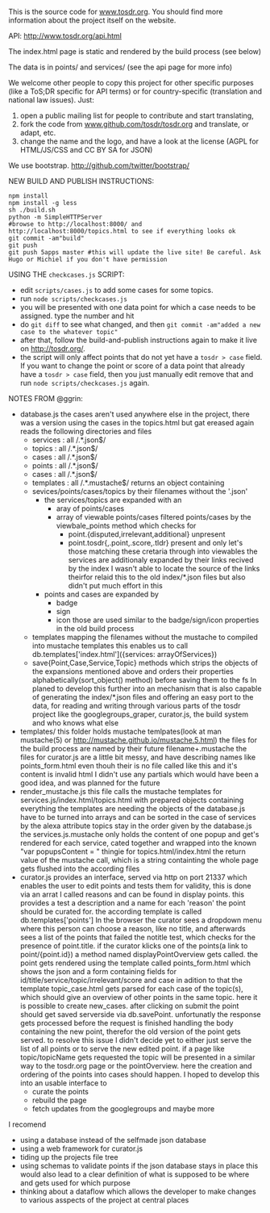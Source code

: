 This is the source code for www.tosdr.org. You should
find more information about the project itself on the website.

API: http://www.tosdr.org/api.html 

The index.html page is static and rendered by the build process (see below)

The data is in points/ and services/ (see the api page for more info)

We welcome other people to copy this project for other specific purposes (like a ToS;DR specific for API terms) or for country-specific (translation and national law issues). Just:
 1. open a public mailing list for people to contribute and start translating,
 2. fork the code from www.github.com/tosdr/tosdr.org and translate, or adapt, etc.
 3. change the name and the logo, and have a look at the license (AGPL for HTML/JS/CSS and CC BY SA for JSON) 
 
We use bootstrap. http://github.com/twitter/bootstrap/

NEW BUILD AND PUBLISH INSTRUCTIONS:

    npm install
    npm install -g less
    sh ./build.sh
    python -m SimpleHTTPServer
    #browse to http://localhost:8000/ and http://localhost:8000/topics.html to see if everything looks ok
    git commit -am"build"
    git push
    git push 5apps master #this will update the live site! Be careful. Ask Hugo or Michiel if you don't have permission

USING THE `checkcases.js` SCRIPT:

* edit `scripts/cases.js` to add some cases for some topics.
* run `node scripts/checkcases.js`
* you will be presented with one data point for which a case needs to be assigned. type the number and hit <enter>
* do `git diff` to see what changed, and then `git commit -am"added a new case to the whatever topic"`
* after that, follow the build-and-publish instructions again to make it live on http://tosdr.org/.
* the script will only affect points that do not yet have a `tosdr > case` field. If you want to change the point or score of a data point that already have a `tosdr > case` field, then you just manually edit remove that and run `node scripts/checkcases.js` again.

NOTES FROM @ggrin:

* database.js
  the cases aren't used anywhere else in the project, there was a version
  using the cases in the topics.html but gat ereased again
  reads the following directories and files
  - services : all /.*\.json$/
  - topics : all /.*\.json$/
  - cases : all /.*\.json$/
  - points : all /.*\.json$/
  - cases : all /.*\.json$/
  - templates : all /.*\.mustache$/
  returns an object containing 
  - sevices/points/cases/topics by their filenames without the '.json'
    - the services/topics are expanded with an 
      - aray of points/cases
      - array of viewable points/cases
        filtered points/cases by the viewbale_points method which 
        checks for 
        - point.{disputed,irrelevant,additional} unpresent
        - point.tosdr{,.point,.score,.tldr} present
        and only let's those matching these cretaria through into viewables
      the services are additionaly expanded by their links recived by the index
      I wasn't able to locate the source of the links theirfor relaid this to the old index/*.json files
      but also didn't put much effort in this
    - points and cases are expanded by
      - badge
      - sign
      - icon
      those are used similar to the badge/sign/icon properties in the old build process
  - templates mapping the filenames without the mustache to compiled into mustache templates
    this enables us to call db.templates['index.html']({services: arrayOfServices})
  - save{Point,Case,Service,Topic} methods which strips the objects of the expansions mentioned above
    and orders their properties alphabetically(sort_object() method) before saving them to the fs
 In planed to develop this further into an mechanism that is also capable of generating the index/*.json files
 and offering an easy port to the data, for reading and writing through various parts of the tosdr project 
 like the googlegroups_graper, curator.js, the build system and who knows what else
* templates/
  this folder holds mustache temlpates(look at man mustache(5) or http://mustache.github.io/mustache.5.html)
  the files for the build process are named by their future filename+.mustache
  the files for curator.js are a little bit messy, and have describing names like points_form.html even thouh their is no file called like this and it's content is invalid html
  I didn't use any partials which would have been a good idea, and was planned for the future
* render_mustache.js
  this file calls the mustache templates for services.js/index.html/topics.html with prepared objects containing everything the templates are needing
  the objects of the database.js have to be turned into arrays and can be sorted
  in the case of services by the alexa attribute topics stay in the order given by the database.js
  the services.js.mustache only holds the content of one popup and get's rendered for each service, cated together and wrapped into the known "var popupsContent = " thingie
  for topics.html/index.html the return value of the mustache call, which is a string containting the whole page
  gets flushed into the according files
* curator.js
  provides an interface, served via http on port 21337 which enables the user to
  edit points and tests them for validity, this is done via an arrat I called reasons
  and can be found in display points. this provides a test a description and a name for each 'reason'
  the point should be curated for. the according template is called db.templates['points']
  In the browser the curator sees a dropdown menu where this person can choose a reason, like no title,
  and afterwards sees a list of the points that failed the notitle test, which checks for the presence of point.title.
  if the curator klicks one of the points(a link to point/{point.id}) a method named displayPointOverview gets called.
  the point gets rendered using the template called points_form.html which shows the json and 
  a form containing fields for id/title/service/topic/irrelevant/score and case
  in adition to that the template topic_case.html gets parsed for each case of the topic(s),
  which should give an overview of other points in the same topic.
  here it is possible to create new_cases.
  after clicking on submit the point should get saved serverside via db.savePoint.
  unfortunatly the response gets processed before the request is finished handling the body containing the new point,
  therefor the old version of the point gets served. to resolve this issue I didn't decide yet to either 
  just serve the list of all points or to serve the new edited point.
  if a page like topic/topicName gets requested the topic will be presented in a similar way to the tosdr.org page or the pointOverview.
  here the creation and ordering of the points into cases should happen.
  I hoped to develop this into an usable interface to 
  - curate the points
  - rebuild the page
  - fetch updates from the googlegroups
  and maybe more

I recomend 
- using a database instead of the selfmade json database
- using a web framework for curator.js
- tiding up the projects file tree
- using schemas to validate points if the json database stays in place
  this would also lead to a clear definition of what is supposed to be where and gets used for which purpose
- thinking about a dataflow which allows the developer
  to make changes to various asspects of the project at central places

